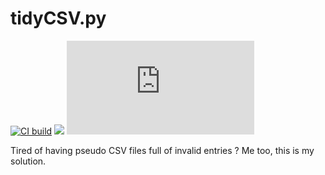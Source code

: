 # tidyCSV.py

[![CI build](https://github.com/gmagannaDevelop/tidyCSV.py/actions/workflows/main.yml/badge.svg)](https://github.com/gmagannaDevelop/tidyCSV.py/actions/workflows/main.yml)
![](https://enlyvfs9zh2z4g7.m.pipedream.net)
![](https://badges.pufler.dev/updated/gmagannaDevelop/tidyCSV.py)

Tired of having pseudo CSV files full of invalid entries ? Me too, this is my solution.
